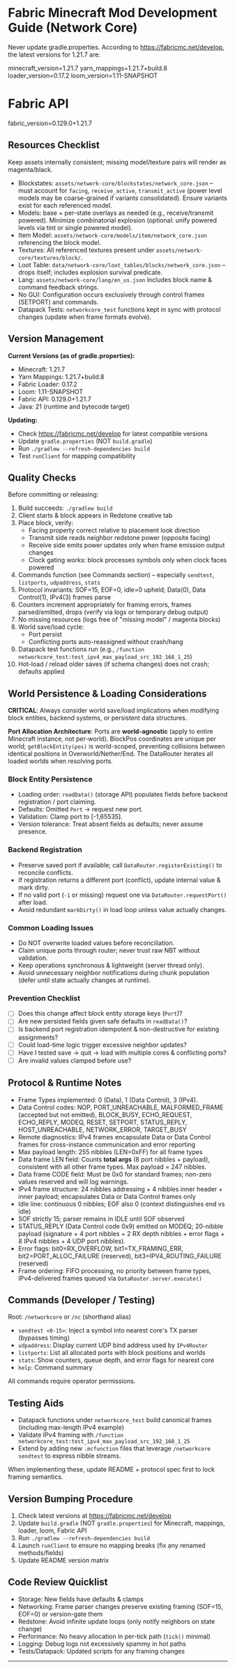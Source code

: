 # Fabric Minecraft Mod Development Guide (Network Core)

Never update gradle.properties. According to https://fabricmc.net/develop, the latest versions for 1.21.7 are:

minecraft_version=1.21.7 yarn_mappings=1.21.7+build.8 loader_version=0.17.2 loom_version=1.11-SNAPSHOT

# Fabric API

fabric_version=0.129.0+1.21.7

## Resources Checklist

Keep assets internally consistent; missing model/texture pairs will render as magenta/black.

- Blockstates: `assets/network-core/blockstates/network_core.json` – must account for `facing`, `receive_active`, `transmit_active` (power level models may be coarse-grained if variants consolidated). Ensure variants exist for each referenced model.
- Models: base + per-state overlays as needed (e.g., receive/transmit powered). Minimize combinatorial explosion (optional: unify powered levels via tint or single powered model).
- Item Model: `assets/network-core/models/item/network_core.json` referencing the block model.
- Textures: All referenced textures present under `assets/network-core/textures/block/`.
- Loot Table: `data/network-core/loot_tables/blocks/network_core.json` – drops itself; includes explosion survival predicate.
- Lang: `assets/network-core/lang/en_us.json` includes block name & command feedback strings.
- No GUI: Configuration occurs exclusively through control frames (SETPORT) and commands.
- Datapack Tests: `networkcore_test` functions kept in sync with protocol changes (update when frame formats evolve).

## Version Management

**Current Versions (as of gradle.properties):**

- Minecraft: 1.21.7
- Yarn Mappings: 1.21.7+build.8
- Fabric Loader: 0.17.2
- Loom: 1.11-SNAPSHOT
- Fabric API: 0.129.0+1.21.7
- Java: 21 (runtime and bytecode target)

**Updating:**

- Check https://fabricmc.net/develop for latest compatible versions
- Update `gradle.properties` (NOT `build.gradle`)
- Run `./gradlew --refresh-dependencies build`
- Test `runClient` for mapping compatibility

## Quality Checks

Before committing or releasing:

1. Build succeeds: `./gradlew build`
2. Client starts & block appears in Redstone creative tab
3. Place block, verify:
   - Facing property correct relative to placement look direction
   - Transmit side reads neighbor redstone power (opposite facing)
   - Receive side emits power updates only when frame emission output changes
   - Clock gating works: block processes symbols only when clock faces powered
4. Commands function (see Commands section) – especially `sendtest`, `listports`, `udpaddress`, `stats`
5. Protocol invariants: SOF=15, EOF=0, idle=0 upheld; Data(0), Data Control(1), IPv4(3) frames parse
6. Counters increment appropriately for framing errors, frames parsed/emitted, drops (verify via logs or temporary debug output)
7. No missing resources (logs free of "missing model" / magenta blocks)
8. World save/load cycle:
   - Port persist
   - Conflicting ports auto-reassigned without crash/hang
9. Datapack test functions run (e.g., `/function networkcore_test:test_ipv4_max_payload_src_192_168_1_25`)
10. Hot-load / reload older saves (if schema changes) does not crash; defaults applied

## World Persistence & Loading Considerations

**CRITICAL**: Always consider world save/load implications when modifying block entities, backend systems, or persistent data structures.

**Port Allocation Architecture**: Ports are **world-agnostic** (apply to entire Minecraft instance, not per-world). BlockPos coordinates are unique per world; `getBlockEntity(pos)` is world-scoped, preventing collisions between identical positions in Overworld/Nether/End. The DataRouter iterates all loaded worlds when resolving ports.

### Block Entity Persistence

- Loading order: `readData()` (storage API) populates fields before backend registration / port claiming.
- Defaults: Omitted `Port` → request new port.
- Validation: Clamp port to [-1,65535].
- Version tolerance: Treat absent fields as defaults; never assume presence.

### Backend Registration

- Preserve saved port if available; call `DataRouter.registerExisting()` to reconcile conflicts.
- If registration returns a different port (conflict), update internal value & mark dirty.
- If no valid port (`-1` or missing) request one via `DataRouter.requestPort()` after load.
- Avoid redundant `markDirty()` in load loop unless value actually changes.

### Common Loading Issues

- Do NOT overwrite loaded values before reconciliation.
- Claim unique ports through router; never trust raw NBT without validation.
- Keep operations synchronous & lightweight (server thread only).
- Avoid unnecessary neighbor notifications during chunk population (defer until state actually changes at runtime).

### Prevention Checklist

- [ ] Does this change affect block entity storage keys (`Port`)?
- [ ] Are new persisted fields given safe defaults in `readData()`?
- [ ] Is backend port registration idempotent & non-destructive for existing assignments?
- [ ] Could load-time logic trigger excessive neighbor updates?
- [ ] Have I tested save → quit → load with multiple cores & conflicting ports?
- [ ] Are invalid values clamped before use?

## Protocol & Runtime Notes

- Frame Types implemented: 0 (Data), 1 (Data Control), 3 (IPv4).
- Data Control codes: NOP, PORT_UNREACHABLE, MALFORMED_FRAME (accepted but not emitted), BLOCK_BUSY, ECHO_REQUEST, ECHO_REPLY, MODEQ, RESET, SETPORT, STATUS_REPLY, HOST_UNREACHABLE, NETWORK_ERROR, TARGET_BUSY
- Remote diagnostics: IPv4 frames encapsulate Data or Data Control frames for cross-instance communication and error reporting
- Max payload length: 255 nibbles (LEN=0xFF) for all frame types
- Data frame LEN field: Counts **total args** (8 port nibbles + payload), consistent with all other frame types. Max payload = 247 nibbles.
- Data frame CODE field: Must be 0x0 for standard frames; non-zero values reserved and will log warnings.
- IPv4 frame structure: 24 nibbles addressing + 4 nibbles inner header + inner payload; encapsulates Data or Data Control frames only
- Idle line: continuous 0 nibbles; EOF also 0 (context distinguishes end vs idle)
- SOF strictly 15; parser remains in IDLE until SOF observed
- STATUS_REPLY (Data Control code 0x9) emitted on MODEQ; 20-nibble payload (signature + 4 port nibbles + 2 RX depth nibbles + error flags + 8 IPv4 nibbles + 4 UDP port nibbles).
- Error flags: bit0=RX_OVERFLOW, bit1=TX_FRAMING_ERR, bit2=PORT_ALLOC_FAILURE (reserved), bit3=IPV4_ROUTING_FAILURE (reserved)
- Frame ordering: FIFO processing, no priority between frame types, IPv4-delivered frames queued via `DataRouter.server.execute()`

## Commands (Developer / Testing)

Root: `/networkcore` or `/nc` (shorthand alias)

- `sendtest <0-15>`: Inject a symbol into nearest core's TX parser (bypasses timing)
- `udpaddress`: Display current UDP bind address used by `IPv4Router`
- `listports`: List all allocated ports with block positions and worlds
- `stats`: Show counters, queue depth, and error flags for nearest core
- `help`: Command summary

All commands require operator permissions.

## Testing Aids

- Datapack functions under `networkcore_test` build canonical frames (including max-length IPv4 example)
- Validate IPv4 framing with `/function networkcore_test:test_ipv4_max_payload_src_192_168_1_25`
- Extend by adding new `.mcfunction` files that leverage `/networkcore sendtest` to express nibble streams.

When implementing these, update README + protocol spec first to lock framing semantics.

## Version Bumping Procedure

1. Check latest versions at https://fabricmc.net/develop
2. Update `build.gradle` (NOT `gradle.properties`) for Minecraft, mappings, loader, loom, Fabric API
3. Run `./gradlew --refresh-dependencies build`
4. Launch `runClient` to ensure no mapping breaks (fix any renamed methods/fields)
5. Update README version matrix

## Code Review Quicklist

- Storage: New fields have defaults & clamps
- Networking: Frame parser changes preserve existing framing (SOF=15, EOF=0) or version-gate them
- Redstone: Avoid infinite update loops (only notify neighbors on state change)
- Performance: No heavy allocation in per-tick path (`tick()` minimal)
- Logging: Debug logs not excessively spammy in hot paths
- Tests/Datapack: Updated scripts for any framing changes

---
